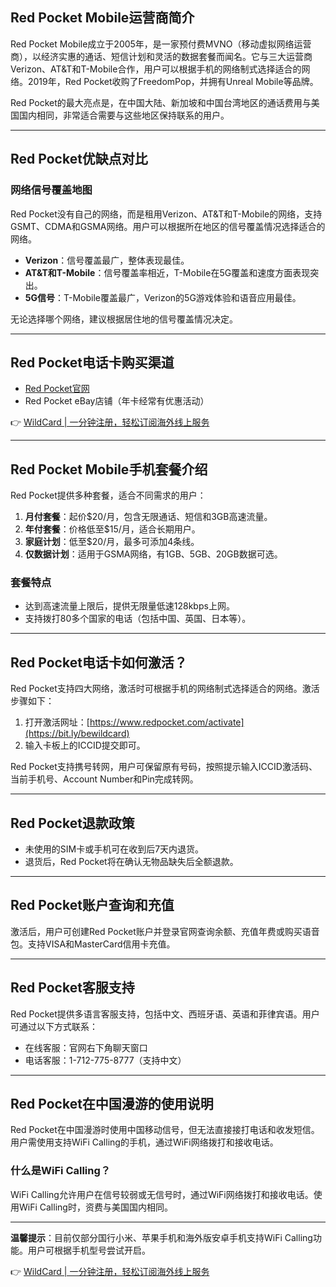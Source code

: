 ## Red Pocket Mobile运营商简介

Red Pocket Mobile成立于2005年，是一家预付费MVNO（移动虚拟网络运营商），以经济实惠的通话、短信计划和灵活的数据套餐而闻名。它与三大运营商Verizon、AT&T和T-Mobile合作，用户可以根据手机的网络制式选择适合的网络。2019年，Red Pocket收购了FreedomPop，并拥有Unreal Mobile等品牌。

Red Pocket的最大亮点是，在中国大陆、新加坡和中国台湾地区的通话费用与美国国内相同，非常适合需要与这些地区保持联系的用户。

---

## Red Pocket优缺点对比

### 网络信号覆盖地图

Red Pocket没有自己的网络，而是租用Verizon、AT&T和T-Mobile的网络，支持GSMT、CDMA和GSMA网络。用户可以根据所在地区的信号覆盖情况选择适合的网络。

- **Verizon**：信号覆盖最广，整体表现最佳。
- **AT&T和T-Mobile**：信号覆盖率相近，T-Mobile在5G覆盖和速度方面表现突出。
- **5G信号**：T-Mobile覆盖最广，Verizon的5G游戏体验和语音应用最佳。

无论选择哪个网络，建议根据居住地的信号覆盖情况决定。

---

## Red Pocket电话卡购买渠道

- [Red Pocket官网](https://bit.ly/bewildcard)
- Red Pocket eBay店铺（年卡经常有优惠活动）

👉 [WildCard | 一分钟注册，轻松订阅海外线上服务](https://bit.ly/bewildcard)

---

## Red Pocket Mobile手机套餐介绍

Red Pocket提供多种套餐，适合不同需求的用户：

1. **月付套餐**：起价$20/月，包含无限通话、短信和3GB高速流量。
2. **年付套餐**：价格低至$15/月，适合长期用户。
3. **家庭计划**：低至$20/月，最多可添加4条线。
4. **仅数据计划**：适用于GSMA网络，有1GB、5GB、20GB数据可选。

### 套餐特点
- 达到高速流量上限后，提供无限量低速128kbps上网。
- 支持拨打80多个国家的电话（包括中国、英国、日本等）。

---

## Red Pocket电话卡如何激活？

Red Pocket支持四大网络，激活时可根据手机的网络制式选择适合的网络。激活步骤如下：

1. 打开激活网址：[https://www.redpocket.com/activate](https://bit.ly/bewildcard)
2. 输入卡板上的ICCID提交即可。

Red Pocket支持携号转网，用户可保留原有号码，按照提示输入ICCID激活码、当前手机号、Account Number和Pin完成转网。

---

## Red Pocket退款政策

- 未使用的SIM卡或手机可在收到后7天内退货。
- 退货后，Red Pocket将在确认无物品缺失后全额退款。

---

## Red Pocket账户查询和充值

激活后，用户可创建Red Pocket账户并登录官网查询余额、充值年费或购买语音包。支持VISA和MasterCard信用卡充值。

---

## Red Pocket客服支持

Red Pocket提供多语言客服支持，包括中文、西班牙语、英语和菲律宾语。用户可通过以下方式联系：

- 在线客服：官网右下角聊天窗口
- 电话客服：1-712-775-8777（支持中文）

---

## Red Pocket在中国漫游的使用说明

Red Pocket在中国漫游时使用中国移动信号，但无法直接接打电话和收发短信。用户需使用支持WiFi Calling的手机，通过WiFi网络拨打和接收电话。

### 什么是WiFi Calling？

WiFi Calling允许用户在信号较弱或无信号时，通过WiFi网络拨打和接收电话。使用WiFi Calling时，资费与美国国内相同。

---

**温馨提示**：目前仅部分国行小米、苹果手机和海外版安卓手机支持WiFi Calling功能。用户可根据手机型号尝试开启。

👉 [WildCard | 一分钟注册，轻松订阅海外线上服务](https://bit.ly/bewildcard)